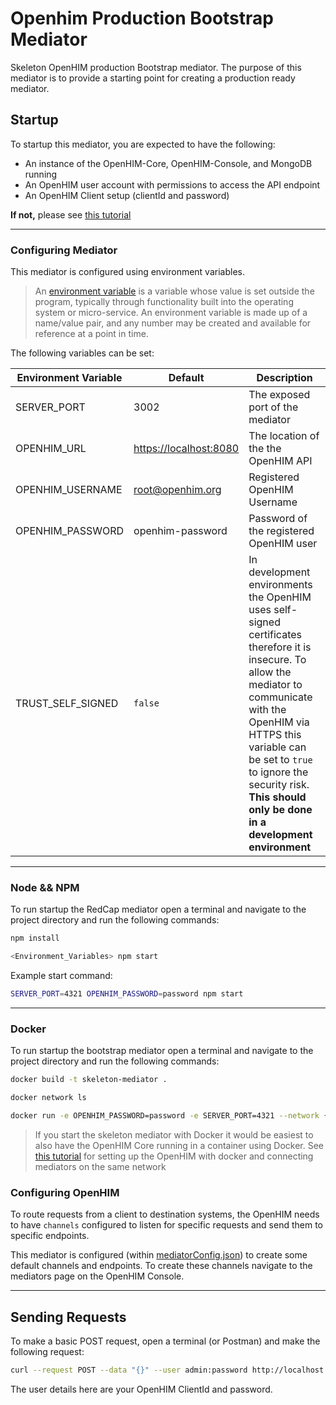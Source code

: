 # Openhim Production Bootstrap Mediator

Skeleton OpenHIM production Bootstrap mediator. The purpose of this mediator is to provide a starting point for creating a production ready mediator.

## Startup

To startup this mediator, you are expected to have the following:

- An instance of the OpenHIM-Core, OpenHIM-Console, and MongoDB running
- An OpenHIM user account with permissions to access the API endpoint
- An OpenHIM Client setup (clientId and password)

**If not,** please see [this tutorial](https://github.com/jembi/openhim-mediator-tutorial)

---

### Configuring Mediator

This mediator is configured using environment variables.

> An [environment variable](https://medium.com/chingu/an-introduction-to-environment-variables-and-how-to-use-them-f602f66d15fa) is a variable whose value is set outside the program, typically through functionality built into the operating system or micro-service. An environment variable is made up of a name/value pair, and any number may be created and available for reference at a point in time.

The following variables can be set:

| Environment Variable | Default | Description |
| --- | --- | --- |
| SERVER_PORT | 3002 | The exposed port of the mediator |
| OPENHIM_URL | <https://localhost:8080> | The location of the the OpenHIM API |
| OPENHIM_USERNAME | root@openhim.org | Registered OpenHIM Username |
| OPENHIM_PASSWORD | openhim-password | Password of the registered OpenHIM user |
| TRUST_SELF_SIGNED | `false` | In development environments the OpenHIM uses self-signed certificates therefore it is insecure. To allow the mediator to communicate with the OpenHIM via HTTPS this variable can be set to `true` to ignore the security risk. **This should only be done in a development environment** |

---

### Node && NPM

To run startup the RedCap mediator open a terminal and navigate to the project directory and run the following commands:

```sh
npm install

<Environment_Variables> npm start
```

Example start command:

```sh
SERVER_PORT=4321 OPENHIM_PASSWORD=password npm start
```

---

### Docker

To run startup the bootstrap mediator open a terminal and navigate to the project directory and run the following commands:

```sh
docker build -t skeleton-mediator .

docker network ls

docker run -e OPENHIM_PASSWORD=password -e SERVER_PORT=4321 --network {openhim-network} --name skeleton-mediator --rm skeleton-mediator
```

> If you start the skeleton mediator with Docker it would be easiest to also have the OpenHIM Core running in a container using Docker. See [this tutorial](https://github.com/jembi/openhim-mediator-tutorial) for setting up the OpenHIM with docker and connecting mediators on the same network

### Configuring OpenHIM

To route requests from a client to destination systems, the OpenHIM needs to have `channels` configured to listen for specific requests and send them to specific endpoints.

This mediator is configured (within [mediatorConfig.json](mediatorConfig.json)) to create some default channels and endpoints. To create these channels navigate to the mediators page on the OpenHIM Console.

---

## Sending Requests

To make a basic POST request, open a terminal (or Postman) and make the following request:

```sh
curl --request POST --data "{}" --user admin:password http://localhost:5001/testEndpoint
```

The user details here are your OpenHIM ClientId and password.
